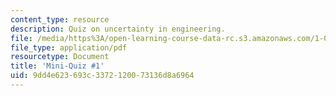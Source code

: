 ```yaml
---
content_type: resource
description: Quiz on uncertainty in engineering.
file: /media/https%3A/open-learning-course-data-rc.s3.amazonaws.com/1-010-uncertainty-in-engineering-fall-2008/9dd4e623693c3372120073136d8a6964_mini_quiz_5.pdf
file_type: application/pdf
resourcetype: Document
title: 'Mini-Quiz #1'
uid: 9dd4e623-693c-3372-1200-73136d8a6964
---
```

